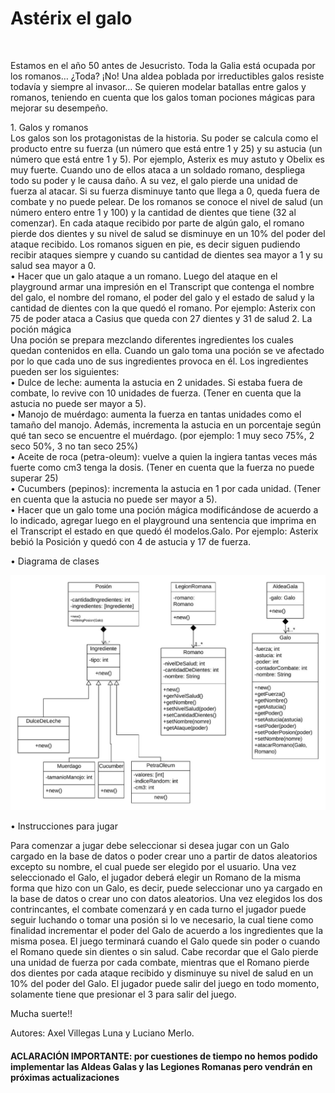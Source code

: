 <h1>Astérix el galo</h1>
<br><p>Estamos en el año 50 antes de Jesucristo. Toda la Galia está ocupada por los romanos… ¿Toda? ¡No! Una aldea poblada por irreductibles galos resiste todavía y siempre al invasor…
Se quieren modelar batallas entre galos y romanos, teniendo en cuenta que los galos toman pociones mágicas para mejorar su desempeño.</p>
1. Galos y romanos <br>
Los galos son los protagonistas de la historia. Su poder se calcula como el producto entre su fuerza (un número que está entre 1 y 25) y su astucia (un número que está entre 1 y 5). Por ejemplo, Asterix es muy astuto y Obelix es muy fuerte. Cuando uno de ellos ataca a un soldado romano, despliega todo su poder y le causa daño. A su vez, el galo pierde una unidad de fuerza al atacar. Si su fuerza disminuye tanto que llega a 0, queda fuera de combate y no puede pelear.
De los romanos se conoce el nivel de salud (un número entero entre 1 y 100) y la cantidad de dientes que tiene (32 al comenzar). En cada ataque recibido por parte de algún galo, el romano pierde dos dientes y su nivel de salud se disminuye en un 10% del poder del ataque recibido. Los romanos siguen en pie, es decir siguen pudiendo recibir ataques siempre y cuando su cantidad de dientes sea mayor a 1 y su salud sea mayor a 0. <br>
• Hacer que un galo ataque a un romano. Luego del ataque en el playground armar una impresión en el Transcript que contenga el nombre del galo, el nombre del romano, el poder del galo y el estado de salud y la cantidad de dientes con la que quedó el romano. Por ejemplo: Asterix con 75 de poder ataca a Casius que queda con 27 dientes y 31 de salud
2. La poción mágica <br>
Una poción se prepara mezclando diferentes ingredientes los cuales quedan contenidos en ella. Cuando un galo toma una poción se ve afectado por lo que cada uno de sus ingredientes provoca en él. Los ingredientes pueden ser los siguientes: <br>
• Dulce de leche: aumenta la astucia en 2 unidades. Si estaba fuera de combate, lo revive con 10 unidades de fuerza. (Tener en cuenta que la astucia no puede ser mayor a 5). <br>
• Manojo de muérdago: aumenta la fuerza en tantas unidades como el tamaño del manojo. Además, incrementa la astucia en un porcentaje según qué tan seco se encuentre el muérdago. (por ejemplo: 1 muy seco 75%, 2 seco 50%, 3 no tan seco 25%) <br>
• Aceite de roca (petra-oleum): vuelve a quien la ingiera tantas veces más fuerte como cm3 tenga la dosis. (Tener en cuenta que la fuerza no puede superar 25) <br>
• Cucumbers (pepinos): incrementa la astucia en 1 por cada unidad. (Tener en cuenta que la astucia no puede ser mayor a 5). <br>
• Hacer que un galo tome una poción mágica modificándose de acuerdo a lo indicado, agregar luego en el playground una sentencia que imprima en el Transcript el estado en que quedó él modelos.Galo. Por ejemplo: Asterix bebió la Posición y quedó con 4 de astucia y 17 de fuerza. <br>

• Diagrama de clases

<img src="src/docs/DiagramaDeClases.jpg" alt="Diagrama de clases"/>

• Instrucciones para jugar

Para comenzar a jugar debe seleccionar si desea jugar con un Galo cargado en la base de datos o poder crear uno a partir de datos aleatorios excepto su nombre, el cual puede ser elegido por el usuario.
Una vez seleccionado el Galo, el jugador deberá elegir un Romano de la misma forma que hizo con un Galo, es decir, puede seleccionar uno ya cargado en la base de datos o crear uno con datos aleatorios.
Una vez elegidos los dos contrincantes, el combate comenzará y en cada turno el jugador puede seguir luchando o tomar una posión si lo ve necesario, la cual tiene
como finalidad incrementar el poder del Galo de acuerdo a los ingredientes que la misma posea.
El juego terminará cuando el Galo quede sin poder o cuando el Romano quede sin dientes o sin salud.
Cabe recordar que el Galo pierde una unidad de fuerza por cada combate, mientras que el Romano pierde dos dientes por
cada ataque recibido y disminuye su nivel de salud en un 10% del poder del Galo.
El jugador puede salir del juego en todo momento, solamente tiene que presionar el 3 para salir del juego.

Mucha suerte!!



Autores: Axel Villegas Luna y Luciano Merlo. <br>
<h4>ACLARACIÓN IMPORTANTE: por cuestiones de tiempo no hemos podido implementar las Aldeas Galas y las Legiones Romanas pero vendrán en próximas actualizaciones</h4>
